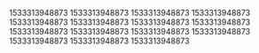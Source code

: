 1533313948873
1533313948873
1533313948873
1533313948873
1533313948873
1533313948873
1533313948873
1533313948873
1533313948873
1533313948873
1533313948873
1533313948873
1533313948873
1533313948873
1533313948873